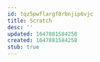 ```yaml
---
id: tqz5pwflargf8rbnjip6vjc
title: Scratch
desc: ''
updated: 1647881584258
created: 1647881584258
stub: true
---
```


